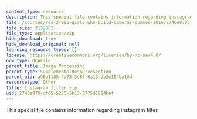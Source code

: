 ```yaml
---
content_type: resource
description: This special file contains information regarding instagram filter.
file: /courses/res-2-006-girls-who-build-cameras-summer-2016/2746e970cf6552755b133775d1824bef_Instagram_filter.zip
file_size: 2132882
file_type: application/zip
hide_download: true
hide_download_original: null
learning_resource_types: []
license: https://creativecommons.org/licenses/by-nc-sa/4.0/
ocw_type: OCWFile
parent_title: Image Processing
parent_type: SupplementalResourceSection
parent_uid: a96a1185-4d73-3e8f-0a13-db3e104ba10d
resourcetype: Other
title: Instagram_filter.zip
uid: 2746e970-cf65-5275-5b13-3775d1824bef
---
```

This special file contains information regarding instagram filter.